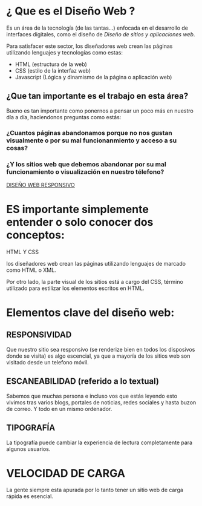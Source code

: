 # ¿ Que es el Diseño Web ?

Es un área de la tecnología (de las tantas...) enfocada en el desarrollo de interfaces digitales, como el diseño de
*Diseño de sitios y aplicaciones web*.

Para satisfacer este sector, los diseñadores web crean las páginas utilizando lenguajes y tecnologías como estas:

- HTML (estructura de la web)
- CSS (estilo de la interfaz web)
- Javascript (Lógica y dinamismo de la página o aplicación web)

## ¿Que tan importante es el trabajo en esta área?

Bueno es tan importante como ponernos a pensar un poco más en nuestro día a día,
haciendonos preguntas como estás:

### ¿Cuantos páginas abandonamos porque no nos gustan visualmente o por su mal funcionanmiento y acceso a su cosas?

### ¿Y los sitios web que debemos abandonar por su mal funcionamiento o visualización en nuestro télefono?
[DISEÑO WEB RESPONSIVO]('https://github.com/sanei1509/Web-design')

# ES importante simplemente entender o solo conocer dos conceptos:

 HTML Y CSS

 los diseñadores web crean las páginas utilizando lenguajes de marcado como HTML o XML.

Por otro lado, la parte visual de los sitios está a cargo del CSS, término utilizado para estilizar los elementos escritos en HTML.

# Elementos clave del diseño web:

## RESPONSIVIDAD
Que nuestro sitio sea responsivo (se renderize bien en todos los disposivos donde se visita) es algo escencial, ya que a mayoría de los sitios web son visitado desde un telefono móvil.

## ESCANEABILIDAD (referido a lo textual)
Sabemos que muchas persona e incluso vos que estás leyendo esto vivimos tras varios blogs,  portales de noticias,  redes sociales y hasta buzon de correo. 
Y todo en un mismo ordenador.

## TIPOGRAFÍA
La tipografía puede cambiar la experiencia de lectura completamente para algunos usuarios.

# VELOCIDAD DE CARGA
La gente siempre esta apurada por lo tanto tener un sitio web de carga rápida es esencial.

